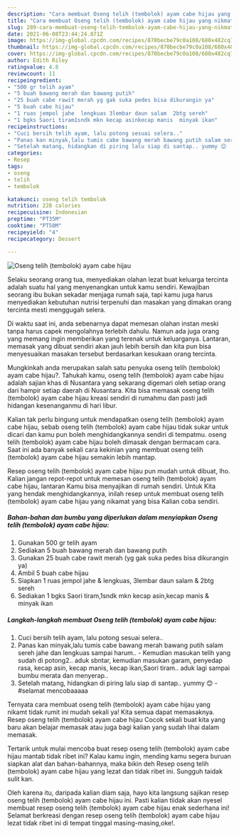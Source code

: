 ```yaml
---
description: "Cara membuat Oseng telih (tembolok) ayam cabe hijau yang nikmat Untuk Jualan"
title: "Cara membuat Oseng telih (tembolok) ayam cabe hijau yang nikmat Untuk Jualan"
slug: 289-cara-membuat-oseng-telih-tembolok-ayam-cabe-hijau-yang-nikmat-untuk-jualan
date: 2021-06-08T23:44:24.071Z
image: https://img-global.cpcdn.com/recipes/870becbe79c0a108/680x482cq70/oseng-telih-tembolok-ayam-cabe-hijau-foto-resep-utama.jpg
thumbnail: https://img-global.cpcdn.com/recipes/870becbe79c0a108/680x482cq70/oseng-telih-tembolok-ayam-cabe-hijau-foto-resep-utama.jpg
cover: https://img-global.cpcdn.com/recipes/870becbe79c0a108/680x482cq70/oseng-telih-tembolok-ayam-cabe-hijau-foto-resep-utama.jpg
author: Edith Riley
ratingvalue: 4.8
reviewcount: 11
recipeingredient:
- "500 gr telih ayam"
- "5 buah bawang merah dan bawang putih"
- "25 buah cabe rawit merah yg gak suka pedes bisa dikurangin ya"
- "5 buah cabe hijau"
- "1 ruas jempol jahe  lengkuas 3lembar daun salam  2btg sereh"
- "1 bgks Saori tiram1sndk mkn kecap asinkecap manis  minyak ikan"
recipeinstructions:
- "Cuci bersih telih ayam, lalu potong sesuai selera.."
- "Panas kan minyak,lalu tumis cabe bawang merah bawang putih salam sereh jahe dan lengkuas sampai harum.. Kemudian masukan telih yang sudah di potong2.. aduk sbntar, kemudian masukan garam, penyedap rasa, kecap asin, kecap manis, kecap ikan,Saori tiram.. aduk lagi sampai bumbu merata dan menyerap.."
- "Setelah matang, hidangkan di piring lalu siap di santap.. yummy 😊  #selamat mencobaaaaa"
categories:
- Resep
tags:
- oseng
- telih
- tembolok

katakunci: oseng telih tembolok 
nutrition: 228 calories
recipecuisine: Indonesian
preptime: "PT35M"
cooktime: "PT50M"
recipeyield: "4"
recipecategory: Dessert

---
```



![Oseng telih (tembolok) ayam cabe hijau](https://img-global.cpcdn.com/recipes/870becbe79c0a108/680x482cq70/oseng-telih-tembolok-ayam-cabe-hijau-foto-resep-utama.jpg)

Selaku seorang orang tua, menyediakan olahan lezat buat keluarga tercinta adalah suatu hal yang menyenangkan untuk kamu sendiri. Kewajiban seorang ibu bukan sekadar menjaga rumah saja, tapi kamu juga harus menyediakan kebutuhan nutrisi terpenuhi dan masakan yang dimakan orang tercinta mesti menggugah selera.

Di waktu  saat ini, anda sebenarnya dapat memesan olahan instan meski tanpa harus capek mengolahnya terlebih dahulu. Namun ada juga orang yang memang ingin memberikan yang terenak untuk keluarganya. Lantaran, memasak yang dibuat sendiri akan jauh lebih bersih dan kita pun bisa menyesuaikan masakan tersebut berdasarkan kesukaan orang tercinta. 



Mungkinkah anda merupakan salah satu penyuka oseng telih (tembolok) ayam cabe hijau?. Tahukah kamu, oseng telih (tembolok) ayam cabe hijau adalah sajian khas di Nusantara yang sekarang digemari oleh setiap orang dari hampir setiap daerah di Nusantara. Kita bisa memasak oseng telih (tembolok) ayam cabe hijau kreasi sendiri di rumahmu dan pasti jadi hidangan kesenanganmu di hari libur.

Kalian tak perlu bingung untuk mendapatkan oseng telih (tembolok) ayam cabe hijau, sebab oseng telih (tembolok) ayam cabe hijau tidak sukar untuk dicari dan kamu pun boleh menghidangkannya sendiri di tempatmu. oseng telih (tembolok) ayam cabe hijau boleh dimasak dengan bermacam cara. Saat ini ada banyak sekali cara kekinian yang membuat oseng telih (tembolok) ayam cabe hijau semakin lebih mantap.

Resep oseng telih (tembolok) ayam cabe hijau pun mudah untuk dibuat, lho. Kalian jangan repot-repot untuk memesan oseng telih (tembolok) ayam cabe hijau, lantaran Kamu bisa menyajikan di rumah sendiri. Untuk Kita yang hendak menghidangkannya, inilah resep untuk membuat oseng telih (tembolok) ayam cabe hijau yang nikamat yang bisa Kalian coba sendiri.

<!--inarticleads1-->

##### Bahan-bahan dan bumbu yang diperlukan dalam menyiapkan Oseng telih (tembolok) ayam cabe hijau:

1. Gunakan 500 gr telih ayam
1. Sediakan 5 buah bawang merah dan bawang putih
1. Gunakan 25 buah cabe rawit merah (yg gak suka pedes bisa dikurangin ya)
1. Ambil 5 buah cabe hijau
1. Siapkan 1 ruas jempol jahe &amp; lengkuas, 3lembar daun salam &amp; 2btg sereh
1. Sediakan 1 bgks Saori tiram,1sndk mkn kecap asin,kecap manis &amp; minyak ikan




<!--inarticleads2-->

##### Langkah-langkah membuat Oseng telih (tembolok) ayam cabe hijau:

1. Cuci bersih telih ayam, lalu potong sesuai selera..
1. Panas kan minyak,lalu tumis cabe bawang merah bawang putih salam sereh jahe dan lengkuas sampai harum.. - Kemudian masukan telih yang sudah di potong2.. aduk sbntar, kemudian masukan garam, penyedap rasa, kecap asin, kecap manis, kecap ikan,Saori tiram.. aduk lagi sampai bumbu merata dan menyerap..
1. Setelah matang, hidangkan di piring lalu siap di santap.. yummy 😊  - #selamat mencobaaaaa




Ternyata cara membuat oseng telih (tembolok) ayam cabe hijau yang nikamt tidak rumit ini mudah sekali ya! Kita semua dapat memasaknya. Resep oseng telih (tembolok) ayam cabe hijau Cocok sekali buat kita yang baru akan belajar memasak atau juga bagi kalian yang sudah lihai dalam memasak.

Tertarik untuk mulai mencoba buat resep oseng telih (tembolok) ayam cabe hijau mantab tidak ribet ini? Kalau kamu ingin, mending kamu segera buruan siapkan alat dan bahan-bahannya, maka bikin deh Resep oseng telih (tembolok) ayam cabe hijau yang lezat dan tidak ribet ini. Sungguh taidak sulit kan. 

Oleh karena itu, daripada kalian diam saja, hayo kita langsung sajikan resep oseng telih (tembolok) ayam cabe hijau ini. Pasti kalian tiidak akan nyesel membuat resep oseng telih (tembolok) ayam cabe hijau enak sederhana ini! Selamat berkreasi dengan resep oseng telih (tembolok) ayam cabe hijau lezat tidak ribet ini di tempat tinggal masing-masing,oke!.

